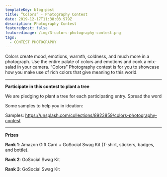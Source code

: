 ```yaml
---
templateKey: blog-post
title: “Colors” - Photography Contest
date: 2019-12-17T11:38:03.979Z
description: Photography Contest
featuredpost: false
featuredimage: /img/3-colors-photography-contest.png
tags:
  - CONTEST PHOTOGRAPHY
---
```

Colors create mood, emotions, warmth, coldness, and much more in a photograph. Use the entire palate of colors and emotions and cook a mix-salad in your camera. “Colors” Photography contest is for you to showcase how you make use of rich colors that give meaning to this world. 

****

**Participate in this contest to plant a tree**

We are pledging to plant a tree for each participating entry. Spread the word

Some samples to help you in ideation:

Samples: <https://unsplash.com/collections/8923859/colors-photography-contest>

****

**Prizes**

**Rank 1**: Amazon Gift Card + GoSocial Swag Kit (T-shirt, stickers, badges, and bottle).

**Rank 2**: GoSocial Swag Kit

**Rank 3**: GoSocial Swag Kit
